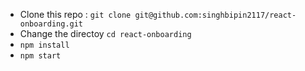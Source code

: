 - Clone this repo : `git clone git@github.com:singhbipin2117/react-onboarding.git`
- Change the directoy `cd react-onboarding`
- `npm install`
- `npm start`